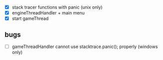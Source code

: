 - [x] stack tracer functions with panic (unix only)
- [x] engineThreadHandler + main menu
- [x] start gameThread

## bugs
- [ ] gameThreadHandler cannot use stacktrace.panic(); properly (windows only)